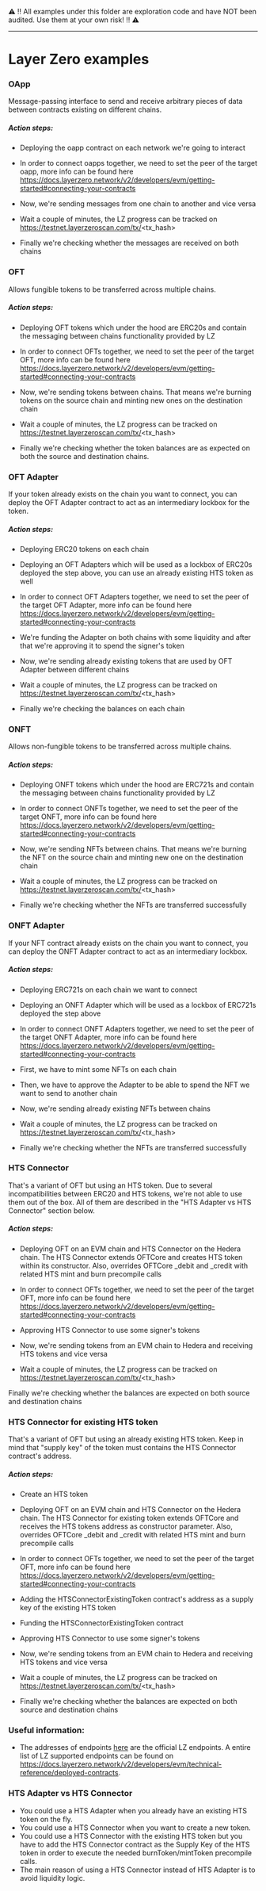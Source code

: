 :warning: :bangbang: All examples under this folder are exploration code and have NOT been audited. Use them at your own risk! :bangbang: :warning:

---

# Layer Zero examples

### OApp

Message-passing interface to send and receive arbitrary pieces of data between contracts existing on different chains.

##### Action steps:

- Deploying the oapp contract on each network we're going to interact

- In order to connect oapps together, we need to set the peer of the target oapp, more info can be found here https://docs.layerzero.network/v2/developers/evm/getting-started#connecting-your-contracts

- Now, we're sending messages from one chain to another and vice versa

- Wait a couple of minutes, the LZ progress can be tracked on https://testnet.layerzeroscan.com/tx/<tx_hash>

- Finally we're checking whether the messages are received on both chains

### OFT

Allows fungible tokens to be transferred across multiple chains.

##### Action steps:

- Deploying OFT tokens which under the hood are ERC20s and contain the messaging between chains functionality provided by LZ

- In order to connect OFTs together, we need to set the peer of the target OFT, more info can be found here https://docs.layerzero.network/v2/developers/evm/getting-started#connecting-your-contracts

- Now, we're sending tokens between chains. That means we're burning tokens on the source chain and minting new ones on the destination chain

- Wait a couple of minutes, the LZ progress can be tracked on https://testnet.layerzeroscan.com/tx/<tx_hash>

- Finally we're checking whether the token balances are as expected on both the source and destination chains.

### OFT Adapter

If your token already exists on the chain you want to connect, you can deploy the OFT Adapter contract to act as an intermediary lockbox for the token.

##### Action steps:

- Deploying ERC20 tokens on each chain

- Deploying an OFT Adapters which will be used as a lockbox of ERC20s deployed the step above, you can use an already existing HTS token as well

- In order to connect OFT Adapters together, we need to set the peer of the target OFT Adapter, more info can be found here https://docs.layerzero.network/v2/developers/evm/getting-started#connecting-your-contracts

- We're funding the Adapter on both chains with some liquidity and after that we're approving it to spend the signer's token

- Now, we're sending already existing tokens that are used by OFT Adapter between different chains

- Wait a couple of minutes, the LZ progress can be tracked on https://testnet.layerzeroscan.com/tx/<tx_hash>

- Finally we're checking the balances on each chain

### ONFT

Allows non-fungible tokens to be transferred across multiple chains.

##### Action steps:

- Deploying ONFT tokens which under the hood are ERC721s and contain the messaging between chains functionality provided by LZ

- In order to connect ONFTs together, we need to set the peer of the target ONFT, more info can be found here https://docs.layerzero.network/v2/developers/evm/getting-started#connecting-your-contracts

- Now, we're sending NFTs between chains. That means we're burning the NFT on the source chain and minting new one on the destination chain

- Wait a couple of minutes, the LZ progress can be tracked on https://testnet.layerzeroscan.com/tx/<tx_hash>

- Finally we're checking whether the NFTs are transferred successfully

### ONFT Adapter

If your NFT contract already exists on the chain you want to connect, you can deploy the ONFT Adapter contract to act as an intermediary lockbox.

##### Action steps:

- Deploying ERC721s on each chain we want to connect

- Deploying an ONFT Adapter which will be used as a lockbox of ERC721s deployed the step above

- In order to connect ONFT Adapters together, we need to set the peer of the target ONFT Adapter, more info can be found here https://docs.layerzero.network/v2/developers/evm/getting-started#connecting-your-contracts

- First, we have to mint some NFTs on each chain

- Then, we have to approve the Adapter to be able to spend the NFT we want to send to another chain

- Now, we're sending already existing NFTs between chains

- Wait a couple of minutes, the LZ progress can be tracked on https://testnet.layerzeroscan.com/tx/<tx_hash>

- Finally we're checking whether the NFTs are transferred successfully

### HTS Connector

That's a variant of OFT but using an HTS token. Due to several incompatibilities between ERC20 and HTS tokens, we're not able to use them out of the box. All of them are described in the "HTS Adapter vs HTS Connector" section below.

##### Action steps:

- Deploying OFT on an EVM chain and HTS Connector on the Hedera chain. The HTS Connector extends OFTCore and creates HTS token within its constructor. Also, overrides OFTCore _debit and _credit with related HTS mint and burn precompile calls

- In order to connect OFTs together, we need to set the peer of the target OFT, more info can be found here https://docs.layerzero.network/v2/developers/evm/getting-started#connecting-your-contracts

- Approving HTS Connector to use some signer's tokens

- Now, we're sending tokens from an EVM chain to Hedera and receiving HTS tokens and vice versa

- Wait a couple of minutes, the LZ progress can be tracked on https://testnet.layerzeroscan.com/tx/<tx_hash>

Finally we're checking whether the balances are expected on both source and destination chains

### HTS Connector for existing HTS token

That's a variant of OFT but using an already existing HTS token. Keep in mind that "supply key" of the token must contains the HTS Connector contract's address.

##### Action steps:

- Create an HTS token

- Deploying OFT on an EVM chain and HTS Connector on the Hedera chain. The HTS Connector for existing token extends OFTCore and receives the HTS tokens address as constructor parameter. Also, overrides OFTCore _debit and _credit with related HTS mint and burn precompile calls

- In order to connect OFTs together, we need to set the peer of the target OFT, more info can be found here https://docs.layerzero.network/v2/developers/evm/getting-started#connecting-your-contracts

- Adding the HTSConnectorExistingToken contract's address as a supply key of the existing HTS token

- Funding the HTSConnectorExistingToken contract

- Approving HTS Connector to use some signer's tokens

- Now, we're sending tokens from an EVM chain to Hedera and receiving HTS tokens and vice versa

- Wait a couple of minutes, the LZ progress can be tracked on https://testnet.layerzeroscan.com/tx/<tx_hash>

- Finally we're checking whether the balances are expected on both source and destination chains

### Useful information:
- The addresses of endpoints [here](https://github.com/hashgraph/hedera-json-rpc-relay/blob/1030-lz-setup/tools/layer-zero-example/hardhat.config.js#L60) are the official LZ endpoints. A entire list of LZ supported endpoints can be found on https://docs.layerzero.network/v2/developers/evm/technical-reference/deployed-contracts.

### HTS Adapter vs HTS Connector
- You could use a HTS Adapter when you already have an existing HTS token on the fly.
- You could use a HTS Connector when you want to create a new token.
- You could use a HTS Connector with the existing HTS token but you have to add the HTS Connector contract as the Supply Key of the HTS token in order to execute the needed burnToken/mintToken precompile calls.
- The main reason of using a HTS Connector instead of HTS Adapter is to avoid liquidity logic.
